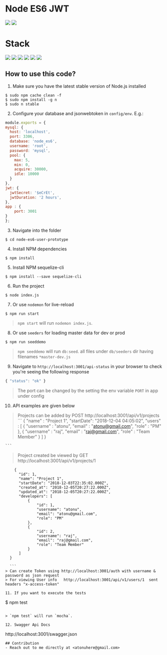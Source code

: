 # Node ES6 JWT
![](https://img.shields.io/badge/node-success-brightgreen.svg)
![](https://img.shields.io/badge/test-success-brightgreen.svg)

# Stack
![](https://img.shields.io/badge/node_8-blue.svg)
![](https://img.shields.io/badge/ES6-blue.svg)
![](https://img.shields.io/badge/express-blue.svg)
![](https://img.shields.io/badge/sequelize-blue.svg)
![](https://img.shields.io/badge/mocha-blue.svg)
![](https://img.shields.io/swagger/valid/2.0/:scheme/:url.svg)

## How to use this code?

1. Make sure you have the latest stable version of Node.js installed

  ```
  $ sudo npm cache clean -f
  $ sudo npm install -g n
  $ sudo n stable
  ```
  
2. Configure your database and jsonwebtoken in `config/env`. E.g.:

  ```javascript
  module.exports = {
  mysql: {
    host: 'localhost',
    port: 3306,
    database: 'node_es6',
    username: 'root',
    password: 'mysql',
    pool: {
  	  max: 5,
  	  min: 0,
  	  acquire: 30000,
  	  idle: 10000
    }
  },
  jwt: {
    jwtSecret: '$eCrEt',
    jwtDuration: '2 hours',
  },
  app : {
	  port: 3001
  }
};
  ```

3. Navigate into the folder  

  ```
  $ cd node-es6-user-prototype
  ```
  
4. Install NPM dependencies

  ```
  $ npm install
  ```
  
5. Install NPM sequelize-cli

  ```
  $ npm install --save sequelize-cli
  ```
  
6. Run the project

  ```
  $ node index.js
  ```
  
7. Or use `nodemon` for live-reload
  
  ```
  $ npm run start
  ```
  
  > `npm start` will run `nodemon index.js`.

8. Or use `seeders` for loading master data for dev or prod
  
  ```
  $ npm run seeddemo
  ```
  
  > `npm seeddemo` will run `db:seed`. all files under `db/seeders` dir having filenames `*master-dev.js`  
  
9. Navigate to `http://localhost:3001/api-status` in your browser to check you're seeing the following response

  ```javascript
  { "status": "ok" }
  ```

  > The port can be changed by the setting the env variable `PORT` in app under config

10. API examples are given below   
  
  > Projects can be added by POST http://localhost:3001/api/v1/projects
  	```
  	{
	  "name" : "Project 1",
	  "startDate": "2018-12-04 04:05:02",
	  "users" : [
	    {
	      "username" : "atonu",
	      "email" : "atonu@gmail.com",
	      "role" : "PM"
	    },
	    {
	      "username" : "raj",
	      "email" : "raj@gmail.com",
	      "role" : "Team Member"
	    }
	    ]
	}
	
	```
  > Project created be viewed by GET http://localhost:3001/api/v1/projects/1
  ```
	  {
	    "id": 1,
	    "name": "Project 1",
	    "startDate": "2018-12-03T22:35:02.000Z",
	    "created_at": "2018-12-05T20:27:22.000Z",
	    "updated_at": "2018-12-05T20:27:22.000Z",
	    "developers": [
	        {
	            "id": 1,
	            "username": "atonu",
	            "email": "atonu@gmail.com",
	            "role": "PM"
	        },
	        {
	            "id": 2,
	            "username": "raj",
	            "email": "raj@gmail.com",
	            "role": "Team Member"
	        }
	    ]
	}
	
	```
  > Can create Token using http://localhost:3001/auth with username & password as json request
  > For viewing User info   http://localhost:3001/api/v1/users/1  sent headers "x-access-token"
   
11. If you want to execute the tests

```
$ npm test
```

> `npm test` will run `mocha`.

12. Swagger Api Docs

```
http://localhost:3001/swagger.json
```
## Contribution
- Reach out to me directly at <atonuhere@gmail.com>